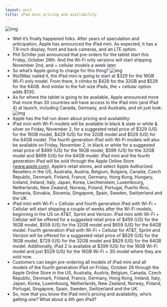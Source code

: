 ```yaml
---
layout: post
title: iPad mini pricing and availability
---
```

![img](http://media.idownloadblog.com/wp-content/uploads/2012/10/Ipad-mini-availability.png)
* Well it’s finally happened folks. After years of speculation and anticipation, Apple has announced the iPad mini. As expected, it has a 7.9-inch display, front and back cameras, and an LTE option.
* Phil Schiller just announced that pre-orders for the tablet start this Friday, October 26th. And the Wi-Fi only versions will start shipping November 2nd, and + cellular models a week later.
* So what’s Apple going to charge for this thing?
![img](http://media.idownloadblog.com/wp-content/uploads/2012/10/iPad-mini-image-007.jpg)
* 9to5Mac nailed it, the iPad mini is going to start at $329 for the 16GB Wi-Fi only model. From there, it climbs to $429 for the 32GB and $529 for the 64GB. And similar to the full-size iPads, the + cellular option adds $130.
* As for where the tablet is going to be available, Apple announced more that more than 30 countries will have access to the iPad mini (and iPad 4) at launch, including Canada, Germany, and Australia, and oh just look:
![img](http://media.idownloadblog.com/wp-content/uploads/2012/10/iPad-mini-countries.jpg)
* Apple has the full run down about pricing and availability:
* iPad mini with Wi-Fi models will be available in black & slate or white & silver on Friday, November 2, for a suggested retail price of $329 (US) for the 16GB model, $429 (US) for the 32GB model and $529 (US) for the 64GB model. The fourth generation iPad with Wi-Fi models will also be available on Friday, November 2, in black or white for a suggested retail price of $499 (US) for the 16GB model, $599 (US) for the 32GB model and $699 (US) for the 64GB model. iPad mini and the fourth generation iPad will be sold through the Apple Online Store (www.apple.com), Apple’s retail stores, and select Apple Authorized Resellers in the US, Australia, Austria, Belgium, Bulgaria, Canada, Czech Republic, Denmark, Finland, France, Germany, Hong Kong, Hungary, Iceland, Ireland, Italy, Japan, Korea, Liechtenstein, Luxembourg, Netherlands, New Zealand, Norway, Poland, Portugal, Puerto Rico, Romania, Slovakia, Slovenia, Singapore, Spain, Sweden, Switzerland and the UK.
* iPad mini with Wi-Fi + Cellular and fourth generation iPad with Wi-Fi + Cellular will start shipping a couple of weeks after the Wi-Fi models, beginning in the US on AT&T, Sprint and Verizon. iPad mini with Wi-Fi + Cellular will be offered for a suggested retail price of $459 (US) for the 16GB model, $559 (US) for the 32GB model and $659 (US) for the 64GB model. Fourth generation iPad with Wi-Fi + Cellular for AT&T, Sprint and Verizon will be offered for a suggested retail price of $629 (US) for the 16GB model, $729 (US) for the 32GB model and $829 (US) for the 64GB model. Additionally, iPad 2 is available at $399 (US) for the 16GB Wi-Fi model and just $529 (US) for the 16GB Wi-Fi + 3G model where they are sold now.
* Customers can begin pre-ordering all models of iPad mini and all models of the fourth generation iPad on Friday, October 26 through the Apple Online Store in the US, Australia, Austria, Belgium, Canada, Czech Republic, Denmark, Finland, France, Germany, Hong Kong, Ireland, Italy, Japan, Korea, Luxembourg, Netherlands, New Zealand, Norway, Poland, Portugal, Singapore, Spain, Sweden, Switzerland and the UK.
* So, now that you know the iPad mini’s pricing and availability, who’s getting one? What about a 4th gen iPad?


